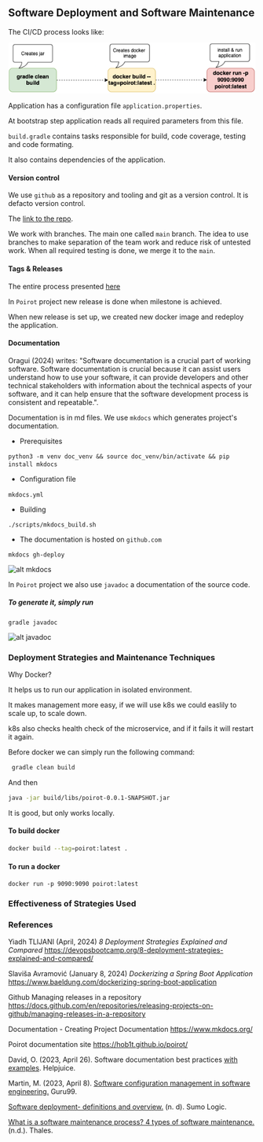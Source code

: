 ## Software Deployment and Software Maintenance

The CI/CD process looks like:

![ci/cd](images/ci_cd.png)

Application has a configuration file ```application.properties```.

At bootstrap step application reads all required parameters from this file.

```build.gradle``` contains tasks responsible for build, code coverage, testing and code formating.

It also contains dependencies of the application.

#### Version control

We use ```github``` as a repository and tooling and git as a version control. It is defacto version control.

The [link to the repo](https://github.com/hob1t/poirot).

We work with branches. The main one called ```main``` branch. The idea to use branches to make separation of the team 
work and reduce risk of untested work. When all required testing is done, we merge it to the ```main```.

#### Tags & Releases

The entire process presented [here](https://docs.github.com/en/repositories/releasing-projects-on-github/managing-releases-in-a-repository)

In ```Poirot``` project new release is done when milestone is achieved. 

When new release is set up, we created new docker image and redeploy the application.


#### Documentation

Oragui (2024) writes: "Software documentation is a crucial part of working software. Software documentation is 
crucial because it can assist users understand how to use your software, it can provide developers and other 
technical stakeholders with information about the technical aspects of your software, and it can help ensure 
that the software development process is consistent and repeatable.".


Documentation is in md files. We use ```mkdocs``` which generates project's documentation.

* Prerequisites 

```
python3 -m venv doc_venv && source doc_venv/bin/activate && pip install mkdocs 
```

* Configuration file

```mkdocs.yml```

* Building

```
./scripts/mkdocs_build.sh
```

* The documentation is hosted on ```github.com```

```
mkdocs gh-deploy
```

![alt mkdocs](images/mkdocs.png)


In ```Poirot``` project we also use ```javadoc``` a documentation of the source code.

##### To generate it, simply run

```
gradle javadoc
```

![alt javadoc](images/java_doc.png)


### Deployment Strategies and Maintenance Techniques

Why Docker?

It helps us to run our application in isolated environment.

It makes management more easy, if we will use k8s we could easlily to scale up, to scale down.

k8s also checks health check of the microservice, and if it fails it will restart it again.

Before docker we can simply run the following command:

```bash
 gradle clean build
```

And then

```bash 
java -jar build/libs/poirot-0.0.1-SNAPSHOT.jar
```

It is good, but only works locally. 

#### To build docker

```bash
docker build --tag=poirot:latest .
```

#### To run a docker

```
docker run -p 9090:9090 poirot:latest
```


### Effectiveness of Strategies Used


### References

Yiadh TLIJANI (April, 2024) *8 Deployment Strategies Explained and Compared*
https://devopsbootcamp.org/8-deployment-strategies-explained-and-compared/

Slaviša Avramović (January 8, 2024) *Dockerizing a Spring Boot Application*
https://www.baeldung.com/dockerizing-spring-boot-application

Github Managing releases in a repository
https://docs.github.com/en/repositories/releasing-projects-on-github/managing-releases-in-a-repository

Documentation - Creating Project Documentation
https://www.mkdocs.org/

Poirot documentation site
https://hob1t.github.io/poirot/

David, O. (2023, April 26). Software documentation best practices [with examples](https://helpjuice.com/blog/software-documentation). Helpjuice.

Martin, M. (2023, April 8). [Software configuration management in software engineering.](https://www.guru99.com/software-configuration-management-tutorial.html) Guru99.

[Software deployment- definitions and overview.](https://www.sumologic.com/glossary/software-deployment/) (n. d). Sumo Logic. 

[What is a software maintenance process? 4 types of software maintenance.](https://cpl.thalesgroup.com/software-monetization/four-types-of-software-maintenance) (n.d.). Thales. 

